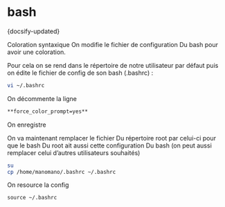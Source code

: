 # bash
{docsify-updated}

Coloration syntaxique On modifie le fichier de configuration Du bash pour avoir une coloration.

Pour cela on se rend dans le répertoire de notre utilisateur par défaut puis on édite le fichier de config de son bash (.bashrc) :

```bash
vi ~/.bashrc
```

On décommente la ligne

```bash
**force_color_prompt=yes**
```

On enregistre

On va maintenant remplacer le fichier Du répertoire root par celui-ci pour que le bash Du root ait aussi cette configuration Du bash (on peut aussi remplacer celui d’autres utilisateurs souhaités)

```bash
su
cp /home/manomano/.bashrc ~/.bashrc
```

On resource la config

```
source ~/.bashrc
```

